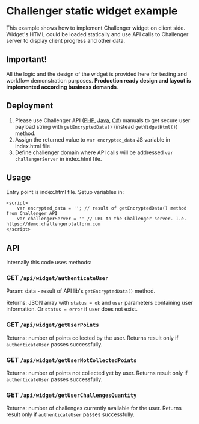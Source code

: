 # Challenger static widget example
This example shows how to implement Challenger widget on client side. Widget's HTML could be loaded statically and use API calls to Challenger server to display client progress and other data.

## Important!
All the logic and the design of the widget is provided here for testing and workflow demonstration purposes. **Production ready design and layout is implemented according business demands**. 

## Deployment
1. Please use Challenger API ([PHP](https://github.com/challenger-platform/challenger-api-client-php), [Java](https://github.com/challenger-platform/challenger-api-client-java), [C#](https://github.com/challenger-platform/challenger-api-client-csharp)) manuals to get secure user payload string with `getEncryptedData()` (instead `getWidgetHtml()`) method.
2. Assign the returned value to `var encrypted_data` JS variable in index.html file.
3. Define challenger domain where API calls will be addressed `var challengerServer` in index.html file.

## Usage
Entry point is index.html file. Setup variables in:

```
<script>
	var encrypted_data = ''; // result of getEncryptedData() method from Challenger API
	var challengerServer = '' // URL to the Challenger server. I.e. https://demo.challengerplatform.com
</script>
```

## API
Internally this code uses methods:

### GET `/api/widget/authenticateUser`
Param: data - result of API lib's `getEncryptedData()` method.

Returns: JSON array with `status = ok` and `user` parameters containing user information. Or `status = error` if user does not exist.

### GET `/api/widget/getUserPoints`
Returns: number of points collected by the user. Returns result only if `authenticateUser` passes successfully.

### GET `/api/widget/getUserNotCollectedPoints`
Returns: number of points not collected yet by user. Returns result only if `authenticateUser` passes successfully.

### GET `/api/widget/getUserChallengesQuantity`
Returns: number of challenges currently available for the user. Returns result only if `authenticateUser` passes successfully.



